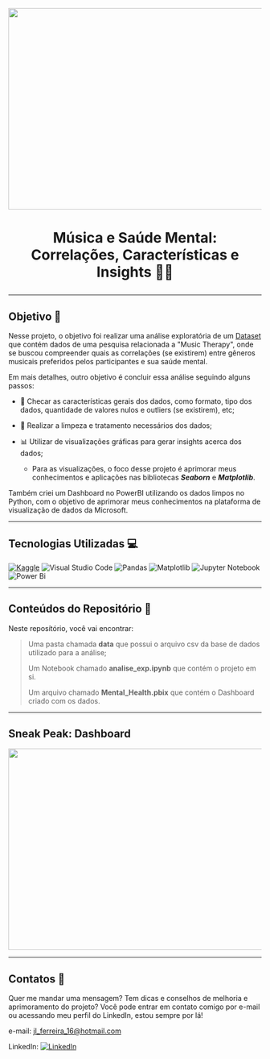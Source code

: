 <kbd><img src="https://www.platformmagazine.co.uk/wp-content/uploads/2020/02/Music-In-Mind-no-text.jpg" width="900" height="400"/></kbd>

<h1>
    <p align="center">
        Música e Saúde Mental: Correlações, Características e Insights 🎵🧠
    </p>
</h1>

---

## Objetivo 🎯

Nesse projeto, o objetivo foi realizar uma análise exploratória de um [Dataset](https://www.kaggle.com/datasets/catherinerasgaitis/mxmh-survey-results) que contém dados de uma pesquisa relacionada a "Music Therapy", onde se buscou compreender quais as correlações (se existirem) entre gêneros musicais preferidos pelos participantes e sua saúde mental.
 
Em mais detalhes, outro objetivo é concluir essa análise seguindo alguns passos:

- 🎲 Checar as características gerais dos dados, como formato, tipo dos dados, quantidade de valores nulos e outliers (se existirem), etc;

- 🧹 Realizar a limpeza e tratamento necessários dos dados;

- 📊 Utilizar de visualizações gráficas para gerar insights acerca dos dados;
     
     - Para as visualizações, o foco desse projeto é aprimorar meus conhecimentos e aplicações nas bibliotecas ***Seaborn*** e ***Matplotlib***.

Também criei um Dashboard no PowerBI utilizando os dados limpos no Python, com o objetivo de aprimorar meus conhecimentos na plataforma de visualização de dados da Microsoft.

--- 

## Tecnologias Utilizadas 💻

[![Kaggle](https://img.shields.io/badge/Kaggle-035a7d?style=for-the-badge&logo=kaggle&logoColor=white)](https://www.kaggle.com/) ![Visual Studio Code](https://img.shields.io/badge/Visual%20Studio%20Code-0078d7.svg?style=for-the-badge&logo=visual-studio-code&logoColor=white) ![Pandas](https://img.shields.io/badge/pandas-%23150458.svg?style=for-the-badge&logo=pandas&logoColor=white) ![Matplotlib](https://img.shields.io/badge/Matplotlib-%23ffffff.svg?style=for-the-badge&logo=Matplotlib&logoColor=black) ![Jupyter Notebook](https://img.shields.io/badge/jupyter-%23FA0F00.svg?style=for-the-badge&logo=jupyter&logoColor=white) ![Power Bi](https://img.shields.io/badge/power_bi-F2C811?style=for-the-badge&logo=powerbi&logoColor=black)

---

## Conteúdos do Repositório 📁

Neste reposítório, você vai encontrar:

> Uma pasta chamada **data** que possui o arquivo csv da base de dados utilizado para a análise;
>
> Um Notebook chamado **analise_exp.ipynb** que contém o projeto em si.
>
> Um arquivo chamado **Mental_Health.pbix** que contém o Dashboard criado com os dados.

---

## Sneak Peak: Dashboard

<kbd><img src="C:\Users\jr_fe\OneDrive\Documentos\GitHub\Mental Health X Music\Mental_Health_X_Music\dashboard\dash.png" width="900" height="400"/></kbd>

---

## Contatos 📧

Quer me mandar uma mensagem? Tem dicas e conselhos de melhoria e aprimoramento do projeto? Você pode entrar em contato comigo por e-mail ou acessando meu perfil do LinkedIn, estou sempre por lá!

e-mail: jl_ferreira_16@hotmail.com

LinkedIn: [![LinkedIn](https://img.shields.io/badge/linkedin-%230077B5.svg?style=for-the-badge&logo=linkedin&logoColor=white)](https://www.linkedin.com/in/jose-luiz-ferreira-junior/)
